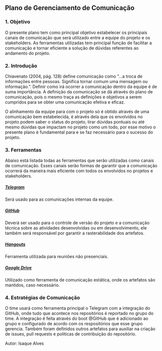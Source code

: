 ## Plano de Gerenciamento de Comunicação

### 1. Objetivo
O presente plano tem como principal objetivo estabelecer os principais canais de comunicação que será utilizado entre a equipe do projeto e os stakeholders. As ferramentas utilizadas tem principal função de facilitar a comunicação e tornar eficiente a solução de dúvidas referentes ao andamento do projeto.


### 2. Introdução

Chiavenato (2004, pág. 128) define comunicação como “...a troca de informações entre pessoas. Significa tornar comum uma mensagem ou informação.”. Definir como irá ocorrer a comunicação dentro da equipe é de suma importância. A definição da comunicação se dá através do plano de comunicação, pois o mesmo traça as definições e objetivos a serem cumpridos para se obter uma comunicação efetiva e eficaz.

O alinhamento da equipe para com o projeto só é obtido através de uma comunicação bem estabelecida, é através dela que os envolvidos no projeto podem saber o status do projeto, tirar dúvidas pontuais ou até mesmo dúvidas que impactam no projeto como um todo, por esse motivo o presente plano é fundamental para e se faz necessário para o sucesso do projeto.

### 3. Ferramentas
Abaixo está listada todas as ferramentas que serão utilizadas como canais de comunicação. Esses canais serão formas de garantir que a comunicação ocorrerá da maneira mais eficiente com todos os envolvidos no projetos e stakeholders.

##### [Telegram](https://telegram.org/)

Será usado para as comunicações internas da equipe.


##### [GitHub](https://github.com/)

Deverá ser usado para o controle de versão do projeto e a comunicação técnica sobre as atividades desenvolvidas ou em desenvolvimento, ele também será responsável por garantir a rasterabilidade dos artefatos.


##### [Hangouts](https://hangouts.google.com/?hl=pt-BR)

Ferramenta utilizada para reuniões não presenciais.

##### [Google Drive](https://www.google.com.br/drive/apps.html)

Utilizado como ferramenta de comunicação estática, onde os artefatos são mantidos, caso necessário.

### 4. Estratégias de Comunicação

O time usará como ferramenta principal o Telegram com a integração do GitHub, onde tudo que acontece nos repositórios é reportado no grupo do time.
A integração é feita através do boot @GitHub que é adicionado ao grupo e configurado de acordo com os respositórios que esse grupo gerencia.
Também foram definidos outros artefatos para auxiliar na criação de issues, pull requests e politicas de contribuição do repositório.


Autor: Isaque Alves
